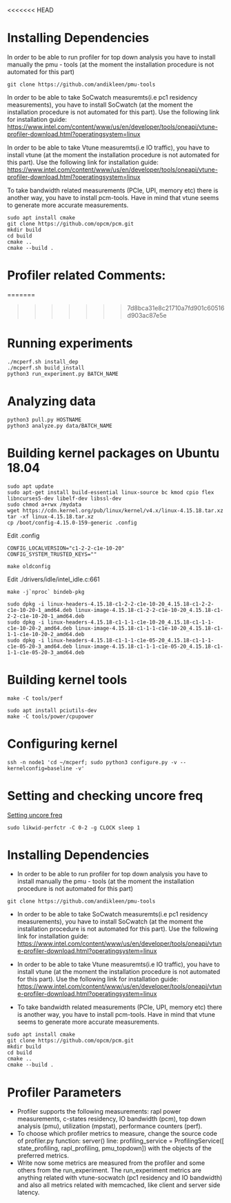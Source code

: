 <<<<<<< HEAD
# Installing Dependencies 

In order to be able to run profiler for top down analysis you have to install manually the pmu - tools (at the moment the installation procedure is not automated for this part)
```
git clone https://github.com/andikleen/pmu-tools
````
In order to be able to take SoCwatch measuremts(i.e pc1 residency measurements), you have to install SoCwatch (at the moment the installation procedure is not automated for this part). Use the following link for installation guide: 
https://www.intel.com/content/www/us/en/developer/tools/oneapi/vtune-profiler-download.html?operatingsystem=linux

In order to be able to take Vtune measuremts(i.e IO traffic), you have to install vtune (at the moment the installation procedure is not automated for this part). Use the following link for installation guide: 
https://www.intel.com/content/www/us/en/developer/tools/oneapi/vtune-profiler-download.html?operatingsystem=linux


To take bandwidth related measurements (PCIe, UPI, memory etc) there is another way, you have to install pcm-tools. Have in mind that vtune seems to generate more accurate measurements. 

```
sudo apt install cmake
git clone https://github.com/opcm/pcm.git
mkdir build
cd build
cmake ..
cmake --build .
```

# Profiler related Comments:
 



=======
>>>>>>> 7d8bca31e8c21710a7fd901c60516d903ac87e5e
# Running experiments

```
./mcperf.sh install_dep
./mcperf.sh build_install
python3 run_experiment.py BATCH_NAME
```

# Analyzing data
```
python3 pull.py HOSTNAME
python3 analyze.py data/BATCH_NAME
```

# Building kernel packages on Ubuntu 18.04

```
sudo apt update
sudo apt-get install build-essential linux-source bc kmod cpio flex libncurses5-dev libelf-dev libssl-dev
sudo chmod a+rwx /mydata
wget https://cdn.kernel.org/pub/linux/kernel/v4.x/linux-4.15.18.tar.xz
tar -xf linux-4.15.18.tar.xz
cp /boot/config-4.15.0-159-generic .config
```

Edit .config

```
CONFIG_LOCALVERSION="c1-2-2-c1e-10-20"
CONFIG_SYSTEM_TRUSTED_KEYS=""
```

```
make oldconfig
```

Edit ./drivers/idle/intel_idle.c:661

```
make -j`nproc` bindeb-pkg
```

```
sudo dpkg -i linux-headers-4.15.18-c1-2-2-c1e-10-20_4.15.18-c1-2-2-c1e-10-20-1_amd64.deb linux-image-4.15.18-c1-2-2-c1e-10-20_4.15.18-c1-2-2-c1e-10-20-1_amd64.deb
sudo dpkg -i linux-headers-4.15.18-c1-1-1-c1e-10-20_4.15.18-c1-1-1-c1e-10-20-2_amd64.deb linux-image-4.15.18-c1-1-1-c1e-10-20_4.15.18-c1-1-1-c1e-10-20-2_amd64.deb
sudo dpkg -i linux-headers-4.15.18-c1-1-1-c1e-05-20_4.15.18-c1-1-1-c1e-05-20-3_amd64.deb linux-image-4.15.18-c1-1-1-c1e-05-20_4.15.18-c1-1-1-c1e-05-20-3_amd64.deb
```

# Building kernel tools

```
make -C tools/perf
```

```
sudo apt install pciutils-dev
make -C tools/power/cpupower
```

# Configuring kernel

```
ssh -n node1 'cd ~/mcperf; sudo python3 configure.py -v --kernelconfig=baseline -v'
```

# Setting and checking uncore freq

[Setting uncore freq](https://www.linkedin.com/pulse/manually-setting-uncore-frequency-intel-cpus-johannes-hofmann/)

```
sudo likwid-perfctr -C 0-2 -g CLOCK sleep 1
```


# Installing Dependencies 

* In order to be able to run profiler for top down analysis you have to install manually the pmu - tools (at the moment the installation procedure is not automated for this part)
```
git clone https://github.com/andikleen/pmu-tools
````
* In order to be able to take SoCwatch measuremts(i.e pc1 residency measurements), you have to install SoCwatch (at the moment the installation procedure is not automated for this part). Use the following link for installation guide: 
https://www.intel.com/content/www/us/en/developer/tools/oneapi/vtune-profiler-download.html?operatingsystem=linux

* In order to be able to take Vtune measuremts(i.e IO traffic), you have to install vtune (at the moment the installation procedure is not automated for this part). Use the following link for installation guide: 
https://www.intel.com/content/www/us/en/developer/tools/oneapi/vtune-profiler-download.html?operatingsystem=linux


* To take bandwidth related measurements (PCIe, UPI, memory etc) there is another way, you have to install pcm-tools. Have in mind that vtune seems to generate more accurate measurements. 

```
sudo apt install cmake
git clone https://github.com/opcm/pcm.git
mkdir build
cd build
cmake ..
cmake --build .
```

# Profiler Parameters

* Profiler supports the following measurements: rapl power measurements, c-states residency, IO bandwidth (pcm), top down analysis (pmu), utilization (mpstat), performance counters (perf).
* To choose which profiler metrics to measure, change the source code of profiler.py function: server() line:  profiling_service = ProfilingService([ state_profiling, rapl_profiling, pmu_topdown]) with the objects of the preferred metrics.
* Write now some metrics are measured from the profiler and some others from the run_experiment. The run_experiment metrics are anything related with vtune-socwatch (pc1 residency and IO bandwidth) and also all metrics related with memcached, like client and server side latency.


